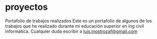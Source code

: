 # proyectos
Portafolio de trabajos realizados
Este es un portafolio de algunos de los trabajos que he realizado durante mi educación superior en ing civil informática. Cualquier duda escribir a luis.inostrozaf@gmail.com
